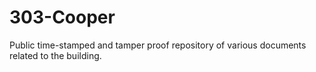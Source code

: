 # 303-Cooper

Public time-stamped and tamper proof repository of various documents related to the building.
